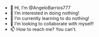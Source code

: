 - 👋 Hi, I’m @AngeloBarrios777
- 👀 I’m interested in doing nothing!
- 🌱 I’m currently learning to do nothing!
- 💞️ I’m looking to collaborate with myself!
- 📫 How to reach me? You can't.

<!---
AngeloBarrios777/AngeloBarrios777 is a ✨ special ✨ repository because its `README.md` (this file) appears on your GitHub profile.
You can click the Preview link to take a look at your changes.
--->
